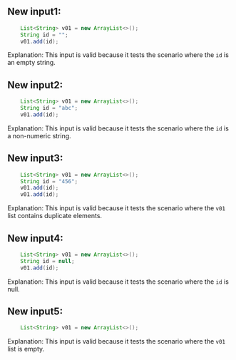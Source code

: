 ## New input1:
```java
    List<String> v01 = new ArrayList<>();
    String id = "";
    v01.add(id);
```
Explanation: This input is valid because it tests the scenario where the `id` is an empty string.

## New input2:
```java
    List<String> v01 = new ArrayList<>();
    String id = "abc";
    v01.add(id);
```
Explanation: This input is valid because it tests the scenario where the `id` is a non-numeric string.

## New input3:
```java
    List<String> v01 = new ArrayList<>();
    String id = "456";
    v01.add(id);
    v01.add(id);
```
Explanation: This input is valid because it tests the scenario where the `v01` list contains duplicate elements.

## New input4:
```java
    List<String> v01 = new ArrayList<>();
    String id = null;
    v01.add(id);
```
Explanation: This input is valid because it tests the scenario where the `id` is null.

## New input5:
```java
    List<String> v01 = new ArrayList<>();
```
Explanation: This input is valid because it tests the scenario where the `v01` list is empty.
